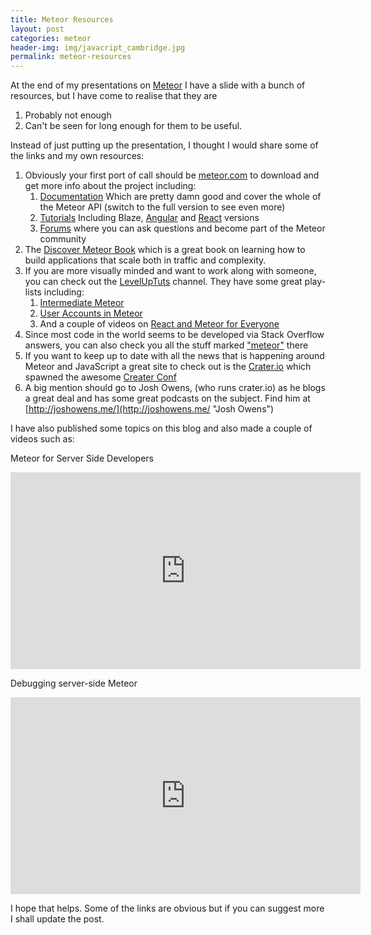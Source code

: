 ```yaml
---
title: Meteor Resources
layout: post
categories: meteor
header-img: img/javacript_cambridge.jpg
permalink: meteor-resources
---
```


At the end of my presentations on [Meteor](http://www.meteor.com) I have a slide with a bunch of resources, but I have come to realise that they are 

1. Probably not enough
2. Can't be seen for long enough for them to be useful. 

Instead of just putting up the presentation, I thought I would share some of the links and my own resources:

1. Obviously your first port of call should be [meteor.com](http://meteor.com "Meteor") to download and get more info about the project including:
	1. [Documentation](http://docs.meteor.com/#/full/) Which are pretty damn good and cover the whole of the Meteor API (switch to the full version to see even more) 
	2. [Tutorials](https://www.meteor.com/tutorials/blaze/creating-an-app) Including Blaze, [Angular](https://www.meteor.com/tutorials/angular/creating-an-app) and [React](https://www.meteor.com/tutorials/react/creating-an-app) versions
	3. [Forums](https://forums.meteor.com/) where you can ask questions and become part of the Meteor community
2. The [Discover Meteor Book](http://book.discovermeteor.com/ "Discover Meteor") which is a great book on learning how to build applications that scale both in traffic and complexity.
3. If you are more visually minded and want to work along with someone, you can check out the [LevelUpTuts](https://www.youtube.com/user/LevelUpTuts/ "LevelUpTuts - YouTube") channel. They have some great play-lists including: 
	1.  [Intermediate Meteor](https://www.youtube.com/playlist?list=PLLnpHn493BHFYZUSK62aVycgcAouqBt7V "Intermediate Meteor - YouTube")
 	2. [User Accounts in Meteor](https://www.youtube.com/playlist?list=PLLnpHn493BHFMTabI7UK28e0e_CwoiYv6 "User Accounts in Meteor - YouTube")
 	3. And a couple of videos on [React and Meteor for Everyone](https://www.youtube.com/watch?v=B_HJCmoSvmc "Meteor &amp; React For Everyone - Series Introduction - YouTube")
4. Since most code in the world seems to be developed via Stack Overflow answers, you can also check you all the stuff marked ["meteor"](http://stackoverflow.com/questions/tagged/meteor "Newest &#39;meteor&#39; Questions - Stack Overflow") there
5. If you want to keep up to date with all the news that is happening around Meteor and JavaScript a great site to check out is the [Crater.io](https://crater.io/ "Crater") which spawned the awesome [Creater Conf](http://conf.crater.io/ "Crater Remote Conference")
6. A big mention should go to Josh Owens, (who runs crater.io) as he blogs a great deal and has some great podcasts on the subject. Find him at [http://joshowens.me/](http://joshowens.me/ "Josh Owens")

I have also published some topics on this blog and also made a couple of videos such as:

Meteor for Server Side Developers
<iframe width="560" height="315" src="https://www.youtube.com/embed/Zbew-44hVRo?list=PLIuX3AJWnMF4BovWwOVSC6b3uPSJisxfv" frameborder="0" allowfullscreen></iframe>

Debugging server-side Meteor

<iframe width="560" height="315" src="https://www.youtube.com/embed/JqXpzMnlQaw" frameborder="0" allowfullscreen></iframe>

I hope that helps. Some of the links are obvious but if you can suggest more I shall update the post. 

